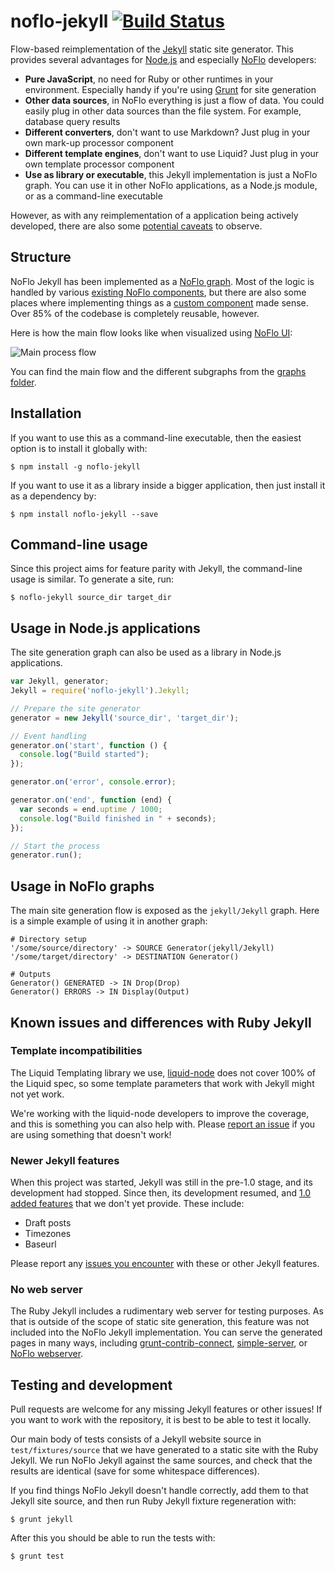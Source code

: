 noflo-jekyll [![Build Status](https://travis-ci.org/the-grid/noflo-jekyll.png?branch=master)](https://travis-ci.org/the-grid/noflo-jekyll)
============

Flow-based reimplementation of the [Jekyll](http://jekyllrb.com/) static site generator. This provides several advantages for [Node.js](http://nodejs.org/) and especially [NoFlo](http://noflojs.org/) developers:

* **Pure JavaScript**, no need for Ruby or other runtimes in your environment. Especially handy if you're using [Grunt](http://gruntjs.com/) for site generation
* **Other data sources**, in NoFlo everything is just a flow of data. You could easily plug in other data sources than the file system. For example, database query results
* **Different converters**, don't want to use Markdown? Just plug in your own mark-up processor component
* **Different template engines**, don't want to use Liquid? Just plug in your own template processor component
* **Use as library or executable**, this Jekyll implementation is just a NoFlo graph. You can use it in other NoFlo applications, as a Node.js module, or as a command-line executable

However, as with any reimplementation of a application being actively developed, there are also some [potential caveats](#known-issues-and-differences-with-ruby-jekyll) to observe.

## Structure

NoFlo Jekyll has been implemented as a [NoFlo graph](http://noflojs.org/documentation/). Most of the logic is handled by various [existing NoFlo components](http://noflojs.org/component/), but there are also some places where implementing things as a [custom component](https://github.com/the-grid/noflo-jekyll/tree/master/components) made sense. Over 85% of the codebase is completely reusable, however.

Here is how the main flow looks like when visualized using [NoFlo UI](http://www.kickstarter.com/projects/noflo/noflo-development-environment):

![Main process flow](http://cdn.thegrid.io.s3.amazonaws.com/noflo/kickstarter/images/cards-v4-kickstarter-up.jpg)

You can find the main flow and the different subgraphs from the [graphs folder](https://github.com/the-grid/noflo-jekyll/tree/master/graphs).

## Installation

If you want to use this as a command-line executable, then the easiest option is to install it globally with:

    $ npm install -g noflo-jekyll

If you want to use it as a library inside a bigger application, then just install it as a dependency by:

    $ npm install noflo-jekyll --save

## Command-line usage

Since this project aims for feature parity with Jekyll, the command-line usage is similar. To generate a site, run:

    $ noflo-jekyll source_dir target_dir

## Usage in Node.js applications

The site generation graph can also be used as a library in Node.js applications.

``` javascript
var Jekyll, generator;
Jekyll = require('noflo-jekyll').Jekyll;

// Prepare the site generator
generator = new Jekyll('source_dir', 'target_dir');

// Event handling
generator.on('start', function () {
  console.log("Build started");
});

generator.on('error', console.error);

generator.on('end', function (end) {
  var seconds = end.uptime / 1000;
  console.log("Build finished in " + seconds);
});

// Start the process
generator.run();
```

## Usage in NoFlo graphs

The main site generation flow is exposed as the `jekyll/Jekyll` graph. Here is a simple example of using it in another graph:

``` fbp
# Directory setup
'/some/source/directory' -> SOURCE Generator(jekyll/Jekyll)
'/some/target/directory' -> DESTINATION Generator()

# Outputs
Generator() GENERATED -> IN Drop(Drop)
Generator() ERRORS -> IN Display(Output)
```

## Known issues and differences with Ruby Jekyll

### Template incompatibilities

The Liquid Templating library we use, [liquid-node](https://github.com/sirlantis/liquid-node) does not cover 100% of the Liquid spec, so some template parameters that work with Jekyll might not yet work.

We're working with the liquid-node developers to improve the coverage, and this is something you can also help with. Please [report an issue](https://github.com/sirlantis/liquid-node/issues) if you are using something that doesn't work!

### Newer Jekyll features

When this project was started, Jekyll was still in the pre-1.0 stage, and its development had stopped. Since then, its development resumed, and [1.0 added features](http://jekyllrb.com/docs/upgrading/) that we don't yet provide. These include:

* Draft posts
* Timezones
* Baseurl

Please report any [issues you encounter](https://github.com/the-grid/noflo-jekyll/issues) with these or other Jekyll features.

### No web server

The Ruby Jekyll includes a rudimentary web server for testing purposes. As that is outside of the scope of static site generation, this feature was not included into the NoFlo Jekyll implementation. You can serve the generated pages in many ways, including [grunt-contrib-connect](https://npmjs.org/package/grunt-contrib-connect), [simple-server](https://npmjs.org/package/simple-server), or [NoFlo webserver](http://noflojs.org/library/noflo-webserver/).

## Testing and development

Pull requests are welcome for any missing Jekyll features or other issues! If you want to work with the repository, it is best to be able to test it locally.

Our main body of tests consists of a Jekyll website source in `test/fixtures/source` that we have generated to a static site with the Ruby Jekyll. We run NoFlo Jekyll against the same sources, and check that the results are identical (save for some whitespace differences).

If you find things NoFlo Jekyll doesn't handle correctly, add them to that Jekyll site source, and then run Ruby Jekyll fixture regeneration with:

    $ grunt jekyll

After this you should be able to run the tests with:

    $ grunt test
